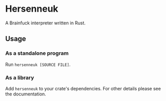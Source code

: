 # Hersenneuk

A Brainfuck interpreter written in Rust.

## Usage

### As a standalone program

Run ```hersenneuk [SOURCE FILE]```.

### As a library

Add `hersenneuk` to your crate's dependencies. For other details please see the documentation.
